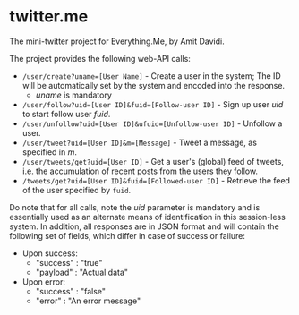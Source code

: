 twitter.me
==========

The mini-twitter project for Everything.Me, by Amit Davidi.

The project provides the following web-API calls:
 * `/user/create?uname=[User Name]` - Create a user in the system; The ID will be automatically set by the system and encoded into the response. 
   * *uname* is mandatory
 * `/user/follow?uid=[User ID]&fuid=[Follow-user ID]` - Sign up user *uid* to start follow user *fuid*.
 * `/user/unfollow?uid=[User ID]&ufuid=[Unfollow-user ID]` - Unfollow a user.
 * `/user/tweet?uid=[User ID]&m=[Message]` - Tweet a message, as specified in *m*.
 * `/user/tweets/get?uid=[User ID]` - Get a user's (global) feed of tweets, i.e. the accumulation of recent posts from the users they follow.
 * `/tweets/get?uid=[User ID]&fuid=[Followed-user ID]` - Retrieve the feed of the user specified by `fuid`.
 
 Do note that for all calls, note the *uid* parameter is mandatory and is essentially used as an alternate means of identification in this session-less system.
 In addition, all responses are in JSON format and will contain the following set of fields, which differ in case of success or failure:
 * Upon success:
   * "success" : "true"
   * "payload" : "Actual data"
 * Upon error:
   * "success" : "false"
   * "error" : "An error message"
